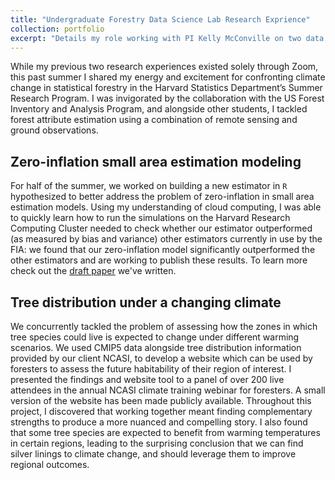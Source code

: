 ```yaml
---
title: "Undergraduate Forestry Data Science Lab Research Exprience"
collection: portfolio
excerpt: "Details my role working with PI Kelly McConville on two data science projects.<br/><img src='../images/all_j_photos/ufds-portfolio-pic.png' width=500>"
---
```

While my previous two research experiences existed solely through Zoom, this past summer I shared my energy and excitement for confronting climate change in statistical forestry in the Harvard Statistics Department’s Summer Research Program. I was invigorated by the collaboration with the US Forest Inventory and Analysis Program, and alongside other students, I tackled forest attribute estimation using a combination of remote sensing and ground observations. 

## Zero-inflation small area estimation modeling
For half of the summer, we worked on building a new estimator in `R` hypothesized to better address the problem of zero-inflation in small area estimation models. Using my understanding of cloud computing, I was able to quickly learn how to run the simulations on the Harvard Research Computing Cluster needed to check whether our estimator outperformed (as measured by bias and variance) other estimators currently in use by the FIA: we found that our zero-inflation model significantly outperformed the other estimators and are working to publish these results. To learn more check out the [draft paper](https://julians42.github.io/publication/zi-sae) we've written. 

## Tree distribution under a changing climate
We concurrently tackled the problem of assessing how the zones in which tree species could live is expected to change under different warming scenarios. We used CMIP5 data alongside tree distribution information provided by our client NCASI, to develop a website which can be used by foresters to assess the future habitability of their region of interest. I presented the findings and website tool to a panel of over 200 live attendees in the annual NCASI climate training webinar for foresters. A small version of the website has been made publicly available. Throughout this project, I discovered that working together meant finding complementary strengths to produce a more nuanced and compelling story. I also found that some tree species are expected to benefit from warming temperatures in certain regions, leading to the surprising conclusion that we can find silver linings to climate change, and should leverage them to improve regional outcomes.